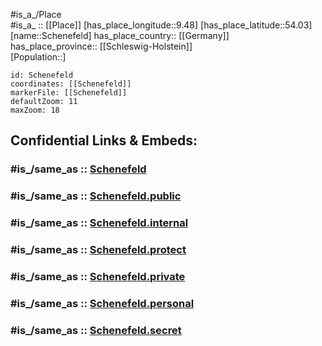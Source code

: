 ﻿---
confidential: public
isDeleted: false
location:
- 54.03
- 9.48
mapmarker: city
mapzoom:
- 7
- 12
SpocWebEntityId: 34007
tags:
- geo/City
type: City
---

#is_a_/Place  
#is_a_ :: [[Place]] 
[has_place_longitude::9.48] 
[has_place_latitude::54.03] 
[name::Schenefeld] 
has_place_country:: [[Germany]]  
has_place_province:: [[Schleswig-Holstein]]  
[Population::] 



```leaflet
id: Schenefeld
coordinates: [[Schenefeld]] 
markerFile: [[Schenefeld]] 
defaultZoom: 11 
maxZoom: 18
```


## Confidential Links & Embeds: 

### #is_/same_as :: [Schenefeld](/_Standards/Earth/Continent/Europe/Europe~Central/Germany/Germany~West/Schleswig-Holstein/counties~SH/Steinburg/cities~Steinburg/Schenefeld.md) 

### #is_/same_as :: [Schenefeld.public](/_public/Earth/Continent/Europe/Europe~Central/Germany/Germany~West/Schleswig-Holstein/counties~SH/Steinburg/cities~Steinburg/Schenefeld.public.md) 

### #is_/same_as :: [Schenefeld.internal](/_internal/Earth/Continent/Europe/Europe~Central/Germany/Germany~West/Schleswig-Holstein/counties~SH/Steinburg/cities~Steinburg/Schenefeld.internal.md) 

### #is_/same_as :: [Schenefeld.protect](/_protect/Earth/Continent/Europe/Europe~Central/Germany/Germany~West/Schleswig-Holstein/counties~SH/Steinburg/cities~Steinburg/Schenefeld.protect.md) 

### #is_/same_as :: [Schenefeld.private](/_private/Earth/Continent/Europe/Europe~Central/Germany/Germany~West/Schleswig-Holstein/counties~SH/Steinburg/cities~Steinburg/Schenefeld.private.md) 

### #is_/same_as :: [Schenefeld.personal](/_personal/Earth/Continent/Europe/Europe~Central/Germany/Germany~West/Schleswig-Holstein/counties~SH/Steinburg/cities~Steinburg/Schenefeld.personal.md) 

### #is_/same_as :: [Schenefeld.secret](/_secret/Earth/Continent/Europe/Europe~Central/Germany/Germany~West/Schleswig-Holstein/counties~SH/Steinburg/cities~Steinburg/Schenefeld.secret.md)


